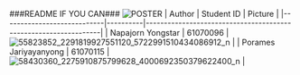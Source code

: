###README IF YOU CAN###
![POSTER](https://user-images.githubusercontent.com/43027964/57063116-6ee39100-6cec-11e9-9731-cc773f041a8b.png)
| Author  | Student ID  | Picture  |
|----------------------------|----------|-----------------------------------------------------------------|
|  Napajorn Yongstar |  61070096 | ![55823852_2291819927551120_5722991510434086912_n](https://user-images.githubusercontent.com/43027964/57063394-4a3be900-6ced-11e9-9994-63ac4594f4ae.jpg)  |
|  Porames Jariyayanyong |  61070115 | ![58430360_2275910875799628_4000692350379622400_n](https://user-images.githubusercontent.com/43027964/57063313-0812a780-6ced-11e9-9b91-25bddf14759a.jpg)  |
